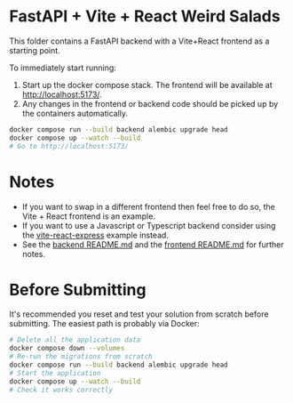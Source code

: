 # FastAPI + Vite + React Weird Salads

This folder contains a FastAPI backend with a Vite+React frontend as a starting point.

To immediately start running:
1. Start up the docker compose stack. The frontend will be available at [http://localhost:5173/](http://localhost:5173/).
2. Any changes in the frontend or backend code should be picked up by the containers automatically.

```sh
docker compose run --build backend alembic upgrade head
docker compose up --watch --build
# Go to http://localhost:5173/
```

# Notes

- If you want to swap in a different frontend then feel free to do so, the Vite + React frontend is an example.
- If you want to use a Javascript or Typescript backend consider using the [vite-react-express](../vite-react-express/) example instead.
- See the [backend README.md](./backend/README.md) and the [frontend README.md](./frontend/README.md) for further notes.

# Before Submitting

It's recommended you reset and test your solution from scratch before submitting. The easiest path is probably via Docker:
```sh
# Delete all the application data
docker compose down --volumes
# Re-run the migrations from scratch
docker compose run --build backend alembic upgrade head
# Start the application
docker compose up --watch --build
# Check it works correctly
```
